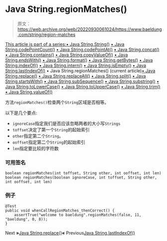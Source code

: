 # Java String.regionMatches()

> 原文：<https://web.archive.org/web/20220930061024/https://www.baeldung.com/string/region-matches>

[This article is part of a series:](javascript:void(0);)[• Java String.String()](/web/20220926183110/https://www.baeldung.com/string/constructor)
[• Java String.codePointCount()](/web/20220926183110/https://www.baeldung.com/string/code-point-count)
[• Java String.codePointAt()](/web/20220926183110/https://www.baeldung.com/string/code-point-at)
[• Java String.concat()](/web/20220926183110/https://www.baeldung.com/string/concat)
[• Java String.contains()](/web/20220926183110/https://www.baeldung.com/string/contains)
[• Java String.copyValueOf()](/web/20220926183110/https://www.baeldung.com/string/copy-value-of)
[• Java String.endsWith()](/web/20220926183110/https://www.baeldung.com/string/ends-with)
[• Java String.format()](/web/20220926183110/https://www.baeldung.com/string/format)
[• Java String.getBytes()](/web/20220926183110/https://www.baeldung.com/string/get-bytes)
[• Java String.indexOf()](/web/20220926183110/https://www.baeldung.com/string/index-of)
[• Java String.intern()](/web/20220926183110/https://www.baeldung.com/string/intern)
[• Java String.isEmpty()](/web/20220926183110/https://www.baeldung.com/string/is-empty)
[• Java String.lastIndexOf()](/web/20220926183110/https://www.baeldung.com/string/last-index-of)
• Java String.regionMatches() (current article)[• Java String.replace()](/web/20220926183110/https://www.baeldung.com/string/replace)
[• Java String.replaceAll()](/web/20220926183110/https://www.baeldung.com/string/replace-all)
[• Java String.split()](/web/20220926183110/https://www.baeldung.com/string/split)
[• Java String.startsWith()](/web/20220926183110/https://www.baeldung.com/string/starts-with)
[• Java String.subSequence()](/web/20220926183110/https://www.baeldung.com/string/sub-sequence)
[• Java String.substring()](/web/20220926183110/https://www.baeldung.com/string/substring)
[• Java String.toLowerCase()](/web/20220926183110/https://www.baeldung.com/string/to-lower-case)
[• Java String.toUpperCase()](/web/20220926183110/https://www.baeldung.com/string/to-upper-case)
[• Java String.trim()](/web/20220926183110/https://www.baeldung.com/string/trim)
[• Java String.valueOf()](/web/20220926183110/https://www.baeldung.com/string/value-of)

方法`regionMatches()`检查两个`String`区域是否相等。

以下是几个要点:

*   `ignoreCase`指定我们是否应该忽略两者的大小写`Strings`
*   `toffset`决定了第一个`String`的起始索引
*   `other`指定第二个`String`。
*   `ooffset`指定第二个`String`的起始索引
*   `len`指定要比较的字符数

### 可用签名

```
boolean regionMatches(int toffset, String other, int ooffset, int len)
boolean regionMatches(boolean ignoreCase, int toffset, String other, int ooffset, int len)
```

### 例子

```
@Test
public void whenCallRegionMatches_thenCorrect() {
    assertTrue("welcome to baeldung".regionMatches(false, 11, "baeldung", 0, 8));
}
```

Next **»**[Java String.replace()](/web/20220926183110/https://www.baeldung.com/string/replace)**«** Previous[Java String.lastIndexOf()](/web/20220926183110/https://www.baeldung.com/string/last-index-of)